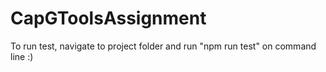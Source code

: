 # CapGToolsAssignment

To run test, navigate to project folder and run "npm run test" on command line :)